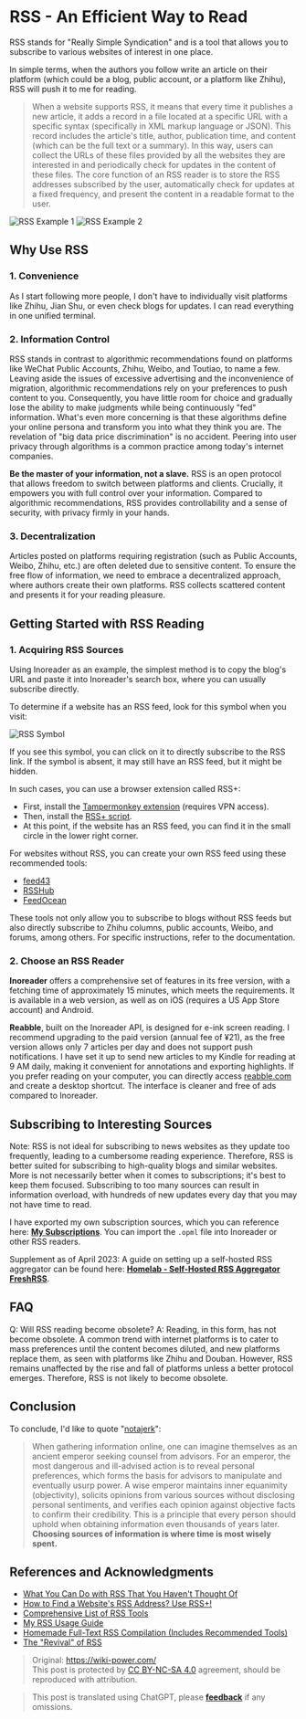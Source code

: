 # RSS - An Efficient Way to Read

RSS stands for "Really Simple Syndication" and is a tool that allows you to subscribe to various websites of interest in one place.

In simple terms, when the authors you follow write an article on their platform (which could be a blog, public account, or a platform like Zhihu), RSS will push it to me for reading.

> When a website supports RSS, it means that every time it publishes a new article, it adds a record in a file located at a specific URL with a specific syntax (specifically in XML markup language or JSON). This record includes the article's title, author, publication time, and content (which can be the full text or a summary). In this way, users can collect the URLs of these files provided by all the websites they are interested in and periodically check for updates in the content of these files. The core function of an RSS reader is to store the RSS addresses subscribed by the user, automatically check for updates at a fixed frequency, and present the content in a readable format to the user.

![RSS Example 1](https://media.wiki-power.com/img/20200225145439.png)
![RSS Example 2](https://media.wiki-power.com/img/20200225145502.png)

## Why Use RSS

### 1. Convenience

As I start following more people, I don't have to individually visit platforms like Zhihu, Jian Shu, or even check blogs for updates. I can read everything in one unified terminal.

### 2. Information Control

RSS stands in contrast to algorithmic recommendations found on platforms like WeChat Public Accounts, Zhihu, Weibo, and Toutiao, to name a few. Leaving aside the issues of excessive advertising and the inconvenience of migration, algorithmic recommendations rely on your preferences to push content to you. Consequently, you have little room for choice and gradually lose the ability to make judgments while being continuously "fed" information. What's even more concerning is that these algorithms define your online persona and transform you into what they think you are. The revelation of "big data price discrimination" is no accident. Peering into user privacy through algorithms is a common practice among today's internet companies.

**Be the master of your information, not a slave.** RSS is an open protocol that allows freedom to switch between platforms and clients. Crucially, it empowers you with full control over your information. Compared to algorithmic recommendations, RSS provides controllability and a sense of security, with privacy firmly in your hands.

### 3. Decentralization

Articles posted on platforms requiring registration (such as Public Accounts, Weibo, Zhihu, etc.) are often deleted due to sensitive content. To ensure the free flow of information, we need to embrace a decentralized approach, where authors create their own platforms. RSS collects scattered content and presents it for your reading pleasure.

## Getting Started with RSS Reading

### 1. Acquiring RSS Sources

Using Inoreader as an example, the simplest method is to copy the blog's URL and paste it into Inoreader's search box, where you can usually subscribe directly.

To determine if a website has an RSS feed, look for this symbol when you visit:

![RSS Symbol](https://media.wiki-power.com/img/rss.png)

If you see this symbol, you can click on it to directly subscribe to the RSS link. If the symbol is absent, it may still have an RSS feed, but it might be hidden.

In such cases, you can use a browser extension called RSS+:

- First, install the [Tampermonkey extension](https://chrome.google.com/webstore/detail/tampermonkey/dhdgffkkebhmkfjojejmpbldmpobfkfo) (requires VPN access).
- Then, install the [RSS+ script](https://greasyfork.org/zh-CN/scripts/373252-rss-show-site-all-rss).
- At this point, if the website has an RSS feed, you can find it in the small circle in the lower right corner.

For websites without RSS, you can create your own RSS feed using these recommended tools:

- [feed43](http://feed43.com/)
- [RSSHub](https://docs.rsshub.app/#%E5%BE%AE%E5%8D%9A)
- [FeedOcean](https://feedocean.com/?lang=zh-CN)

These tools not only allow you to subscribe to blogs without RSS feeds but also directly subscribe to Zhihu columns, public accounts, Weibo, and forums, among others. For specific instructions, refer to the documentation.

### 2. Choose an RSS Reader

**Inoreader** offers a comprehensive set of features in its free version, with a fetching time of approximately 15 minutes, which meets the requirements. It is available in a web version, as well as on iOS (requires a US App Store account) and Android.

**Reabble**, built on the Inoreader API, is designed for e-ink screen reading. I recommend upgrading to the paid version (annual fee of ¥21), as the free version allows only 7 articles per day and does not support push notifications. I have set it up to send new articles to my Kindle for reading at 9 AM daily, making it convenient for annotations and exporting highlights. If you prefer reading on your computer, you can directly access [reabble.com](https://reabble.com) and create a desktop shortcut. The interface is cleaner and free of ads compared to Inoreader.

## Subscribing to Interesting Sources

Note: RSS is not ideal for subscribing to news websites as they update too frequently, leading to a cumbersome reading experience. Therefore, RSS is better suited for subscribing to high-quality blogs and similar websites. More is not necessarily better when it comes to subscriptions; it's best to keep them focused. Subscribing to too many sources can result in information overload, with hundreds of new updates every day that you may not have time to read.

I have exported my own subscription sources, which you can reference here: [**My Subscriptions**](https://wiki-media-1253965369.cos.ap-guangzhou.myqcloud.com/doc/Blogs.opml). You can import the `.opml` file into Inoreader or other RSS readers.

Supplement as of April 2023: A guide on setting up a self-hosted RSS aggregator can be found here: [**Homelab - Self-Hosted RSS Aggregator FreshRSS**](https://wiki-power.com/Homelab-%E8%87%AA%E6%89%98%E7%AE%A1RSS%E8%81%9A%E5%90%88%E5%99%A8FreshRSS/).

## FAQ

Q: Will RSS reading become obsolete?
A: Reading, in this form, has not become obsolete. A common trend with internet platforms is to cater to mass preferences until the content becomes diluted, and new platforms replace them, as seen with platforms like Zhihu and Douban. However, RSS remains unaffected by the rise and fall of platforms unless a better protocol emerges. Therefore, RSS is not likely to become obsolete.

## Conclusion

To conclude, I'd like to quote "[notajerk](https://sspai.com/user/701048/updates)":

> When gathering information online, one can imagine themselves as an ancient emperor seeking counsel from advisors. For an emperor, the most dangerous and ill-advised action is to reveal personal preferences, which forms the basis for advisors to manipulate and eventually usurp power. A wise emperor maintains inner equanimity (objectivity), solicits opinions from various sources without disclosing personal sentiments, and verifies each opinion against objective facts to confirm their credibility. This is a principle that every person should uphold when obtaining information even thousands of years later. **Choosing sources of information is where time is most wisely spent.**

## References and Acknowledgments

- [What You Can Do with RSS That You Haven't Thought Of](https://sspai.com/post/34280)
- [How to Find a Website's RSS Address? Use RSS+!](https://blog.wizos.me/20181022-258.html)
- [Comprehensive List of RSS Tools](https://blog.wizos.me/20180412-134.html)
- [My RSS Usage Guide](https://www.cnblogs.com/buwuliao/p/8379549.html)
- [Homemade Full-Text RSS Compilation (Includes Recommended Tools)](https://www.douban.com/note/522518464/)
- [The "Revival" of RSS](https://sspai.com/post/43998)

> Original: <https://wiki-power.com/>  
> This post is protected by [CC BY-NC-SA 4.0](https://creativecommons.org/licenses/by/4.0/deed.en) agreement, should be reproduced with attribution.

> This post is translated using ChatGPT, please [**feedback**](https://github.com/linyuxuanlin/Wiki_MkDocs/issues/new) if any omissions.
